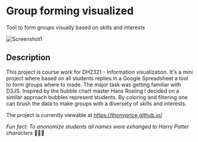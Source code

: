 # Group forming visualized

Tool to form groups visually based on skills and interests

![Screenshot1](https://i.imgur.com/Y8RT2uU.jpg)

## Description
This project is course work for DH2321 - Information visualization. It's a mini project where based on all students replies in a Google Spreadsheet a tool to form groups where to made. The major task was getting familiar with D3JS. Inspired by the bubble chart master Hans Rosling I decided on a similar approach bubbles represent students. By coloring and filtering one can brush the data to make groups with a diversety of skills and interests.

The project is currently viewable at https://thonyprice.github.io/

*Fun fact: To anonomize students all names were exhanged to Harry Potter characters* :crystal_ball::sparkles::ghost:
